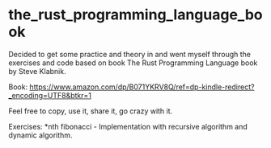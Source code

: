 # the_rust_programming_language_book
Decided to get some practice and theory in and went myself through the exercises and code based on book The Rust Programming Language book by Steve Klabnik.

Book: https://www.amazon.com/dp/B071YKRV8Q/ref=dp-kindle-redirect?_encoding=UTF8&btkr=1

Feel free to copy, use it, share it, go crazy with it.

Exercises:
*nth fibonacci - Implementation with recursive algorithm and dynamic algorithm.
